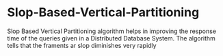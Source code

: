 # Slop-Based-Vertical-Partitioning
Slop Based Vertical Partitioning algorithm helps in improving the response time of the queries given in a Distributed Database System. The algorithm tells that the framents ar  slop diminishes very rapidly  
